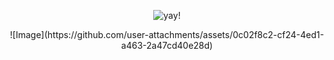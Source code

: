 
<div align="center"> 

![yay!](https://komarev.com/ghpvc/?username=your-DeuteragonistIllusion) 
</div>

<div align="center">
![Image](https://github.com/user-attachments/assets/0c02f8c2-cf24-4ed1-a463-2a47cd40e28d)
</div>
